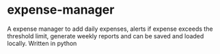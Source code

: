 # expense-manager
A expense manager to add daily expenses, alerts if expense exceeds the threshold limit, generate weekly reports and can be saved and loaded locally. Written in python
